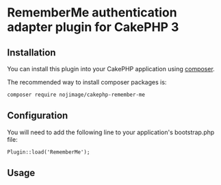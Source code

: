 # RememberMe authentication adapter plugin for CakePHP 3

## Installation

You can install this plugin into your CakePHP application using [composer](http://getcomposer.org).

The recommended way to install composer packages is:

```
composer require nojimage/cakephp-remember-me
```

## Configuration

You will need to add the following line to your application's bootstrap.php file:

```
Plugin::load('RememberMe');
```

## Usage

